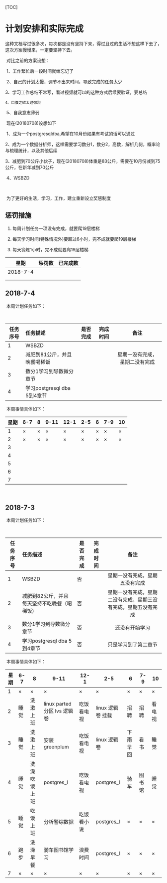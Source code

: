 [TOC]

# 计划安排和实际完成

​	这种文档写过很多次，每次都是没有坚持下来，得过且过的生活不想这样下去了，这次方案慢慢来，一定要坚持下去。

​	对比之前的方案设想：

​	1、工作繁忙后一段时间就给忘记了

​	2、自己的计划太慢，调节不出来时间，导致完成的任务太少

​	3、学习工作总结不常写，看过视频就可以的这种方式后续要验证，要总结

 	4、口腹之欲太过强烈

​	5、自我意志薄弱

​	现在(20180708)设想如下

​	1、成为一个postgresqldba,希望在10月份如果有考试的话可以通过

​	2、成为一个数据分析师，这样需要学习数分1，数分2，高数，解析几何，概率论与梳理统计，以及其他后续

​        3、减肥到70公斤小伙子，现在(20180708)体重是83公斤，需要在10月份减到75公斤，在新年减到70公斤

​	4、WSBZD

​	

​	为了更好的生活，学习，工作，建立重新设立奖惩制度



## 惩罚措施

1. 每周计划任务一项没有完成，就要爬19层楼梯

2. 每天学习时间(特殊情况外)要超过6小时，完不成就要爬19层楼梯

3. 每天锻炼1小时，完不成就要爬19层楼梯


| 星期     | 惩罚数 | 已完成数 |
| -------- | ------ | -------- |
| 2018-7-4 |        |          |
|          |        |          |
|          |        |          |

## 2018-7-4

​	本周计划任务如下：

​	

| 任务序号 | 任务描述                     | 是否完成 | 完成时间 |              备注              |
| -------- | :--------------------------- | -------- | -------- | :----------------------------: |
| 1        | WSBZD                        |          |          |                                |
| 2        | 减肥到81公斤，并且晚餐喝稀饭 |          |          | 星期一没有完成，星期二没有完成 |
| 3        | 数分1学习到导数微分章节      |          |          |                                |
| 4        | 学习postgresql dba 5到4章节  |          |          |                                |



​	本周事情具体如下：

| 星期 | 6-7  | 8    | 9-11 | 12-1 | 2-5  | 6    | 7-9  | 10   |
| ---- | ---- | ---- | ---- | ---- | ---- | ---- | ---- | ---- |
| 1    | ×    | ×    | ×    | ×    | ×    | ×    | ×    | ×    |
| 2    | ×    | ×    | ×    | ×    | ×    | ×    | ×    | ×    |
| 3    |      |      |      |      |      |      |      |      |
| 4    |      |      |      |      |      |      |      |      |
| 5    |      |      |      |      |      |      |      |      |
| 6    |      |      |      |      |      |      |      |      |
| 7    |      |      |      |      |      |      |      |      |

​	



## 2018-7-3

​	本周计划任务如下：

​	

| 任务序号 | 任务描述                                    | 是否完成 | 完成时间 |                             备注                             |
| -------- | :------------------------------------------ | -------- | -------- | :----------------------------------------------------------: |
| 1        | WSBZD                                       | 否       |          |                星期一没有完成，星期五没有完成                |
| 2        | 减肥到82公斤，并且每天坚持不吃晚餐（喝稀饭) | 否       |          | 星期一没有完成，星期二没有完成，星期三没有完成，星期五没有完成 |
| 3        | 数分1学习到导数微分章节                     | 否       |          |                        还没有开始学习                        |
| 4        | 学习postgresql dba 5到4章节                 | 否       |          |                     只是学习到了第二章节                     |



​	本周事情具体如下：

| 星期 | 6-7  | 8            | 9-11                        | 12-1       | 2-5                | 6        | 7-9    | 10     |
| ---- | ---- | ------------ | --------------------------- | ---------- | ------------------ | -------- | ------ | ------ |
| 1    | ×    | ×            | ×                           | ×          | ×                  | ×        | ×      | ×      |
| 2    | 睡觉 | 洗漱上班     | linux parted分区 lvs 逻辑卷 | 吃饭看电视 | linux  逻辑卷 挂载 | 招聘     | 招聘   | 看电视 |
| 3    | 睡觉 | 洗漱上班     | 安装greenplum               | 吃饭看电视 | linux 逻辑卷       | 下雨早回 | 看书   | 睡觉   |
| 4    | 睡觉 | 洗澡吃饭上班 | postgres_l                  | 吃饭看电视 | postgres_l         | 骑车     | 图书馆 | 睡觉   |
| 5    | 睡觉 | 吃饭上班     | 分析警综数据                | 吃饭看小说 | postgres_l         | ×        | ×      | ×      |
| 6    | 跑步 | 洗澡早餐     | 骑车图书馆学习              | 浪费时间   | postgres_l         | ×        | ×      | ×      |
| 7    | ×    | ×            | ×                           | ×          | ×                  | ×        | ×      | ×      |

​	

​	

